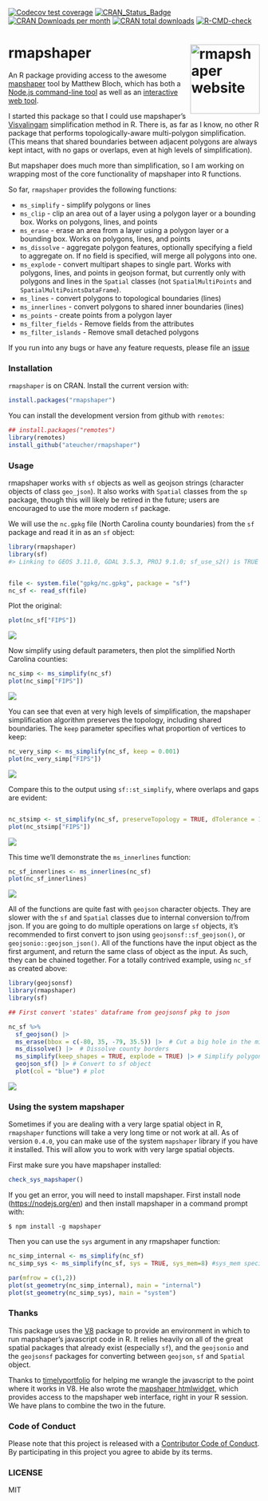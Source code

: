 
<!-- README.md is generated from README.Rmd. Please edit that file -->

<!-- badges: start -->

[![Codecov test
coverage](https://codecov.io/gh/ateucher/rmapshaper/branch/master/graph/badge.svg)](https://app.codecov.io/gh/ateucher/rmapshaper?branch=master)
[![CRAN_Status_Badge](http://www.r-pkg.org/badges/version/rmapshaper)](https://cran.r-project.org/package=rmapshaper)
[![CRAN Downloads per
month](http://cranlogs.r-pkg.org/badges/rmapshaper)](https://cran.r-project.org/package=rmapshaper)
[![CRAN total
downloads](http://cranlogs.r-pkg.org/badges/grand-total/rmapshaper?color=lightgrey)](https://cran.r-project.org/package=rmapshaper)
[![R-CMD-check](https://github.com/ateucher/rmapshaper/actions/workflows/R-CMD-check.yaml/badge.svg)](https://github.com/ateucher/rmapshaper/actions/workflows/R-CMD-check.yaml)
<!-- badges: end -->

# rmapshaper <a href="http://andyteucher.ca/rmapshaper/"><img src="man/figures/logo.png" align="right" height="139" alt="rmapshaper website" /></a>

An R package providing access to the awesome
[mapshaper](https://github.com/mbloch/mapshaper/) tool by Matthew Bloch,
which has both a [Node.js command-line
tool](https://github.com/mbloch/mapshaper/wiki/Introduction-to-the-Command-Line-Tool)
as well as an [interactive web tool](https://mapshaper.org/).

I started this package so that I could use mapshaper’s
[Visvalingam](https://bost.ocks.org/mike/simplify/) simplification
method in R. There is, as far as I know, no other R package that
performs topologically-aware multi-polygon simplification. (This means
that shared boundaries between adjacent polygons are always kept intact,
with no gaps or overlaps, even at high levels of simplification).

But mapshaper does much more than simplification, so I am working on
wrapping most of the core functionality of mapshaper into R functions.

So far, `rmapshaper` provides the following functions:

- `ms_simplify` - simplify polygons or lines
- `ms_clip` - clip an area out of a layer using a polygon layer or a
  bounding box. Works on polygons, lines, and points
- `ms_erase` - erase an area from a layer using a polygon layer or a
  bounding box. Works on polygons, lines, and points
- `ms_dissolve` - aggregate polygon features, optionally specifying a
  field to aggregate on. If no field is specified, will merge all
  polygons into one.
- `ms_explode` - convert multipart shapes to single part. Works with
  polygons, lines, and points in geojson format, but currently only with
  polygons and lines in the `Spatial` classes (not `SpatialMultiPoints`
  and `SpatialMultiPointsDataFrame`).
- `ms_lines` - convert polygons to topological boundaries (lines)
- `ms_innerlines` - convert polygons to shared inner boundaries (lines)
- `ms_points` - create points from a polygon layer
- `ms_filter_fields` - Remove fields from the attributes
- `ms_filter_islands` - Remove small detached polygons

If you run into any bugs or have any feature requests, please file an
[issue](https://github.com/ateucher/rmapshaper/issues/)

### Installation

`rmapshaper` is on CRAN. Install the current version with:

``` r
install.packages("rmapshaper")
```

You can install the development version from github with `remotes`:

``` r
## install.packages("remotes")
library(remotes)
install_github("ateucher/rmapshaper")
```

### Usage

rmapshaper works with `sf` objects as well as geojson strings (character
objects of class `geo_json`). It also works with `Spatial` classes from
the `sp` package, though this will likely be retired in the future;
users are encouraged to use the more modern `sf` package.

We will use the `nc.gpkg` file (North Carolina county boundaries) from
the `sf` package and read it in as an `sf` object:

``` r
library(rmapshaper)
library(sf)
#> Linking to GEOS 3.11.0, GDAL 3.5.3, PROJ 9.1.0; sf_use_s2() is TRUE
```

``` r

file <- system.file("gpkg/nc.gpkg", package = "sf")
nc_sf <- read_sf(file)
```

Plot the original:

``` r
plot(nc_sf["FIPS"])
```

![](man/figures/unnamed-chunk-3-1.png)<!-- -->

Now simplify using default parameters, then plot the simplified North
Carolina counties:

``` r
nc_simp <- ms_simplify(nc_sf)
plot(nc_simp["FIPS"])
```

![](man/figures/unnamed-chunk-4-1.png)<!-- -->

You can see that even at very high levels of simplification, the
mapshaper simplification algorithm preserves the topology, including
shared boundaries. The `keep` parameter specifies what proportion of
vertices to keep:

``` r
nc_very_simp <- ms_simplify(nc_sf, keep = 0.001)
plot(nc_very_simp["FIPS"])
```

![](man/figures/unnamed-chunk-5-1.png)<!-- -->

Compare this to the output using `sf::st_simplify`, where overlaps and
gaps are evident:

``` r

nc_stsimp <- st_simplify(nc_sf, preserveTopology = TRUE, dTolerance = 10000) # dTolerance specified in meters
plot(nc_stsimp["FIPS"])
```

![](man/figures/unnamed-chunk-6-1.png)<!-- -->

This time we’ll demonstrate the `ms_innerlines` function:

``` r
nc_sf_innerlines <- ms_innerlines(nc_sf)
plot(nc_sf_innerlines)
```

![](man/figures/unnamed-chunk-7-1.png)<!-- -->

All of the functions are quite fast with `geojson` character objects.
They are slower with the `sf` and `Spatial` classes due to internal
conversion to/from json. If you are going to do multiple operations on
large `sf` objects, it’s recommended to first convert to json using
`geojsonsf::sf_geojson()`, or `geojsonio::geojson_json()`. All of the
functions have the input object as the first argument, and return the
same class of object as the input. As such, they can be chained
together. For a totally contrived example, using `nc_sf` as created
above:

``` r
library(geojsonsf)
library(rmapshaper)
library(sf)

## First convert 'states' dataframe from geojsonsf pkg to json

nc_sf %>% 
  sf_geojson() |> 
  ms_erase(bbox = c(-80, 35, -79, 35.5)) |>  # Cut a big hole in the middle
  ms_dissolve() |>  # Dissolve county borders
  ms_simplify(keep_shapes = TRUE, explode = TRUE) |> # Simplify polygon
  geojson_sf() |> # Convert to sf object
  plot(col = "blue") # plot
```

![](man/figures/unnamed-chunk-8-1.png)<!-- -->

### Using the system mapshaper

Sometimes if you are dealing with a very large spatial object in R,
`rmapshaper` functions will take a very long time or not work at all. As
of version `0.4.0`, you can make use of the system `mapshaper` library
if you have it installed. This will allow you to work with very large
spatial objects.

First make sure you have mapshaper installed:

``` r
check_sys_mapshaper()
```

If you get an error, you will need to install mapshaper. First install
node (<https://nodejs.org/en>) and then install mapshaper in a command
prompt with:

    $ npm install -g mapshaper

Then you can use the `sys` argument in any rmapshaper function:

``` r
nc_simp_internal <- ms_simplify(nc_sf)
nc_simp_sys <- ms_simplify(nc_sf, sys = TRUE, sys_mem=8) #sys_mem specifies the amount of memory to use in Gb.  It defaults to 8 if omitted. 

par(mfrow = c(1,2))
plot(st_geometry(nc_simp_internal), main = "internal")
plot(st_geometry(nc_simp_sys), main = "system")
```

### Thanks

This package uses the [V8](https://cran.r-project.org/package=V8)
package to provide an environment in which to run mapshaper’s javascript
code in R. It relies heavily on all of the great spatial packages that
already exist (especially `sf`), and the `geojsonio` and the `geojsonsf`
packages for converting between `geojson`, `sf` and `Spatial` object.

Thanks to [timelyportfolio](https://github.com/timelyportfolio) for
helping me wrangle the javascript to the point where it works in V8. He
also wrote the [mapshaper
htmlwidget](https://github.com/timelyportfolio/mapshaper_htmlwidget),
which provides access to the mapshaper web interface, right in your R
session. We have plans to combine the two in the future.

### Code of Conduct

Please note that this project is released with a [Contributor Code of
Conduct](https://github.com/ateucher/rmapshaper/blob/master/CONDUCT.md).
By participating in this project you agree to abide by its terms.

### LICENSE

MIT
